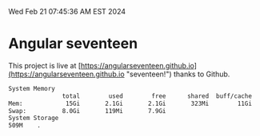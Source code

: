 Wed Feb 21 07:45:36 AM EST 2024

# Angular seventeen


This project is live at [https://angularseventeen.github.io](https://angularseventeen.github.io "seventeen!") thanks to Github.

```bash
System Memory
               total        used        free      shared  buff/cache   available
Mem:            15Gi       2.1Gi       2.1Gi       323Mi        11Gi        13Gi
Swap:          8.0Gi       119Mi       7.9Gi
System Storage
509M	.
```
```bash
